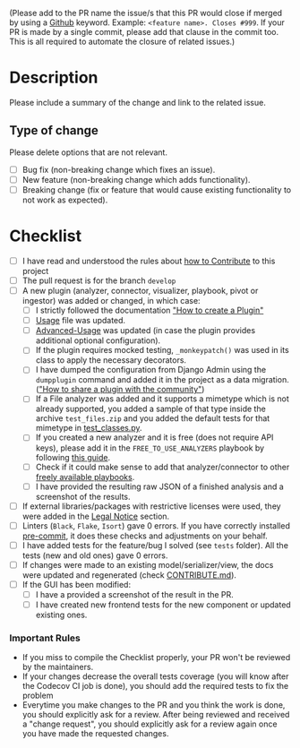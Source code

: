(Please add to the PR name the issue/s that this PR would close if merged by using a [Github](https://docs.github.com/en/issues/tracking-your-work-with-issues/linking-a-pull-request-to-an-issue) keyword. Example: `<feature name>. Closes #999`. If your PR is made by a single commit, please add that clause in the commit too. This is all required to automate the closure of related issues.)

# Description

Please include a summary of the change and link to the related issue.

## Type of change

Please delete options that are not relevant.

- [ ] Bug fix (non-breaking change which fixes an issue).
- [ ] New feature (non-breaking change which adds functionality).
- [ ] Breaking change (fix or feature that would cause existing functionality to not work as expected).

# Checklist

- [ ] I have read and understood the rules about [how to Contribute](https://intelowl.readthedocs.io/en/latest/Contribute.html) to this project
- [ ] The pull request is for the branch `develop`
- [ ] A new plugin (analyzer, connector, visualizer, playbook, pivot or ingestor) was added or changed, in which case:
    - [ ] I strictly followed the documentation ["How to create a Plugin"](https://intelowl.readthedocs.io/en/latest/Contribute.html#how-to-add-a-new-plugin)
    - [ ] [Usage](https://github.com/intelowlproject/IntelOwl/blob/master/docs/source/Usage.md) file was updated.
    - [ ] [Advanced-Usage](https://github.com/intelowlproject/IntelOwl/blob/master/docs/source/Advanced-Usage.md) was updated (in case the plugin provides additional optional configuration).
    - [ ] If the plugin requires mocked testing, `_monkeypatch()` was used in its class to apply the necessary decorators.
    - [ ] I have dumped the configuration from Django Admin using the `dumpplugin` command and added it in the project as a data migration. (["How to share a plugin with the community"](https://intelowl.readthedocs.io/en/latest/Contribute.html#how-to-share-your-plugin-with-the-community))
    - [ ] If a File analyzer was added and it supports a mimetype which is not already supported, you added a sample of that type inside the archive `test_files.zip` and you added the default tests for that mimetype in [test_classes.py](https://github.com/intelowlproject/IntelOwl/blob/master/tests/analyzers_manager/test_classes.py).
    - [ ] If you created a new analyzer and it is free (does not require API keys), please add it in the `FREE_TO_USE_ANALYZERS` playbook by following [this guide](https://intelowl.readthedocs.io/en/latest/Contribute.html#how-to-modify-a-plugin).
    - [ ] Check if it could make sense to add that analyzer/connector to other [freely available playbooks](https://intelowl.readthedocs.io/en/develop/Usage.html#list-of-pre-built-playbooks).
    - [ ] I have provided the resulting raw JSON of a finished analysis and a screenshot of the results.
- [ ] If external libraries/packages with restrictive licenses were used, they were added in the [Legal Notice](https://github.com/certego/IntelOwl/blob/master/.github/legal_notice.md) section.
- [ ] Linters (`Black`, `Flake`, `Isort`) gave 0 errors. If you have correctly installed [pre-commit](https://intelowl.readthedocs.io/en/latest/Contribute.html#how-to-start-setup-project-and-development-instance), it does these checks and adjustments on your behalf.
- [ ] I have added tests for the feature/bug I solved (see `tests` folder). All the tests (new and old ones) gave 0 errors.
- [ ] If changes were made to an existing model/serializer/view, the docs were updated and regenerated (check [CONTRIBUTE.md](https://github.com/intelowlproject/IntelOwl/blob/master/docs/source/Contribute.md)).
- [ ] If the GUI has been modified:
    - [ ] I have a provided a screenshot of the result in the PR.
    - [ ] I have created new frontend tests for the new component or updated existing ones.

### Important Rules
- If you miss to compile the Checklist properly, your PR won't be reviewed by the maintainers.
- If your changes decrease the overall tests coverage (you will know after the Codecov CI job is done), you should add the required tests to fix the problem
- Everytime you make changes to the PR and you think the work is done, you should explicitly ask for a review. After being reviewed and received a "change request", you should explicitly ask for a review again once you have made the requested changes.
